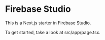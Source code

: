 # Firebase Studio

This is a Next.js starter in Firebase Studio.

To get started, take a look at src/app/page.tsx.
